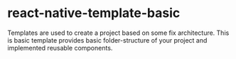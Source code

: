 # react-native-template-basic

Templates are used to create a project based on some fix architecture.
This is basic template provides basic folder-structure of your project and implemented reusable components.